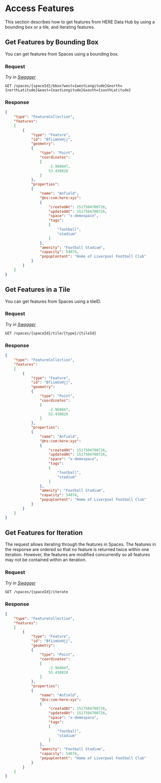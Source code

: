 # Access Features

This section describes how to get features from HERE Data Hub by using a bounding box or a tile, and iterating features.

## Get Features by Bounding Box

You can get features from Spaces using a bounding box.

### Request

*Try in [Swagger](https://xyz.api.here.com/hub/static/swagger/#/Read%20Features/getFeaturesByBBox)*

```HTTP
GET /spaces/{spaceId}/bbox?west={westLongitude}&north={northLatitude}&east={eastLongitude}&south={southLatitude}
```

### Response

```JSON
{
    "type": "FeatureCollection",
    "features":
    [
        {
            "type": "Feature",
            "id": "BfiimUxHjj",
            "geometry":
            {
                "type": "Point",
                "coordinates":
                [
                    -2.960847,
                    53.430828
                ]
            },
            "properties":
            {
                "name": "Anfield",
                "@ns:com:here:xyz":
                {
                    "createdAt": 1517504700726,
                    "updatedAt": 1517504700726,
                    "space": "x-demospace",
                    "tags":
                    [
                        "football",
                        "stadium"
                    ]
                },
                "amenity": "Football Stadium",
                "capacity": 54074,
                "popupContent": "Home of Liverpool Football Club"
            }
        }
    ]
}
```

## Get Features in a Tile

You can get features from Spaces using a tileID.

### Request

*Try in [Swagger](https://xyz.api.here.com/hub/static/swagger/#/Read%20Features/getFeaturesByTile)*

```HTTP
GET /spaces/{spaceId}/tile/{type}/{tileId}
```

### Response

```JSON
{
    "type": "FeatureCollection",
    "features":
    [
        {
            "type": "Feature",
            "id": "BfiimUxHjj",
            "geometry":
            {
                "type": "Point",
                "coordinates":
                [
                    -2.960847,
                    53.430828
                ]
            },
            "properties":
            {
                "name": "Anfield",
                "@ns:com:here:xyz":
                {
                    "createdAt": 1517504700726,
                    "updatedAt": 1517504700726,
                    "space": "x-demospace",
                    "tags":
                    [
                        "football",
                        "stadium"
                    ]
                },
                "amenity": "Football Stadium",
                "capacity": 54074,
                "popupContent": "Home of Liverpool Football Club"
            }
        }
    ]
}
```

## Get Features for Iteration

The request allows iterating through the features in Spaces. The features in the response are ordered so that no feature is returned twice within one iteration. However, the features are modified concurrently so all features may not be contained within an iteration.

### Request

*Try in [Swagger](https://xyz.api.here.com/hub/static/swagger/#/Read%20Features/iterateFeatures)*

```HTTP
GET /spaces/{spaceId}/iterate
```

### Response

```JSON
{
    "type": "FeatureCollection",
    "features":
    [
        {
            "type": "Feature",
            "id": "BfiimUxHjj",
            "geometry":
            {
                "type": "Point",
                "coordinates":
                [
                    -2.960847,
                    53.430828
                ]
            },
            "properties":
            {
                "name": "Anfield",
                "@ns:com:here:xyz":
                {
                    "createdAt": 1517504700726,
                    "updatedAt": 1517504700726,
                    "space": "x-demospace",
                    "tags":
                    [
                        "football",
                        "stadium"
                    ]
                },
                "amenity": "Football Stadium",
                "capacity": 54074,
                "popupContent": "Home of Liverpool Football Club"
            }
        }
    ]
}
```
